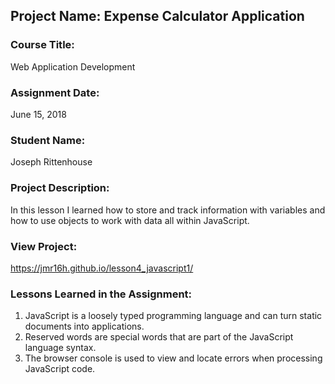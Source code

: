 ## Project Name:  Expense Calculator Application

### Course Title:
Web Application Development

### Assignment Date:  
June 15, 2018

### Student Name:  
Joseph Rittenhouse

### Project Description:
In this lesson I learned how to store and track information with variables and how to use objects to work with data all within JavaScript.

### View Project:
https://jmr16h.github.io/lesson4_javascript1/


### Lessons Learned in the Assignment:
1. JavaScript is a loosely typed programming language and can turn static documents into applications.
2. Reserved words are special words that are part of the JavaScript language syntax.
3. The browser console is used to view and locate errors when processing JavaScript code.



